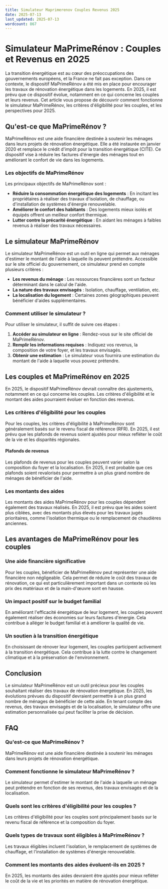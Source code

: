 ```yaml
---
title: Simulateur Maprimerenov Couples Revenus 2025
date: 2025-07-13
last_updated: 2025-07-13
wordcount: 867
---
```


# Simulateur MaPrimeRénov : Couples et Revenus en 2025

La transition énergétique est au cœur des préoccupations des gouvernements européens, et la France ne fait pas exception. Dans ce contexte, le dispositif MaPrimeRénov a été mis en place pour encourager les travaux de rénovation énergétique dans les logements. En 2025, il est prévu que ce dispositif évolue, notamment en ce qui concerne les couples et leurs revenus. Cet article vous propose de découvrir comment fonctionne le simulateur MaPrimeRénov, les critères d'éligibilité pour les couples, et les perspectives pour 2025.

## Qu'est-ce que MaPrimeRénov ?

MaPrimeRénov est une aide financière destinée à soutenir les ménages dans leurs projets de rénovation énergétique. Elle a été instaurée en janvier 2020 et remplace le crédit d'impôt pour la transition énergétique (CITE). Ce dispositif vise à réduire les factures d'énergie des ménages tout en améliorant le confort de vie dans les logements.

### Les objectifs de MaPrimeRénov

Les principaux objectifs de MaPrimeRénov sont :

- **Réduire la consommation énergétique des logements** : En incitant les propriétaires à réaliser des travaux d'isolation, de chauffage, ou d'installation de systèmes d'énergie renouvelable.
- **Améliorer le confort des habitants** : Des logements mieux isolés et équipés offrent un meilleur confort thermique.
- **Lutter contre la précarité énergétique** : En aidant les ménages à faibles revenus à réaliser des travaux nécessaires.

## Le simulateur MaPrimeRénov

Le simulateur MaPrimeRénov est un outil en ligne qui permet aux ménages d'estimer le montant de l'aide à laquelle ils peuvent prétendre. Accessible sur le site officiel du gouvernement, ce simulateur prend en compte plusieurs critères :

- **Les revenus du ménage** : Les ressources financières sont un facteur déterminant dans le calcul de l'aide.
- **La nature des travaux envisagés** : Isolation, chauffage, ventilation, etc.
- **La localisation du logement** : Certaines zones géographiques peuvent bénéficier d'aides supplémentaires.

### Comment utiliser le simulateur ?

Pour utiliser le simulateur, il suffit de suivre ces étapes :

1. **Accéder au simulateur en ligne** : Rendez-vous sur le site officiel de MaPrimeRénov.
2. **Remplir les informations requises** : Indiquez vos revenus, la composition de votre foyer, et les travaux envisagés.
3. **Obtenir une estimation** : Le simulateur vous fournira une estimation du montant de l'aide à laquelle vous pouvez prétendre.

## Les couples et MaPrimeRénov en 2025

En 2025, le dispositif MaPrimeRénov devrait connaître des ajustements, notamment en ce qui concerne les couples. Les critères d'éligibilité et le montant des aides pourraient évoluer en fonction des revenus.

### Les critères d'éligibilité pour les couples

Pour les couples, les critères d'éligibilité à MaPrimeRénov sont généralement basés sur le revenu fiscal de référence (RFR). En 2025, il est prévu que les plafonds de revenus soient ajustés pour mieux refléter le coût de la vie et les disparités régionales.

#### Plafonds de revenus

Les plafonds de revenus pour les couples peuvent varier selon la composition du foyer et la localisation. En 2025, il est probable que ces plafonds soient revalorisés pour permettre à un plus grand nombre de ménages de bénéficier de l'aide.

### Les montants des aides

Les montants des aides MaPrimeRénov pour les couples dépendent également des travaux réalisés. En 2025, il est prévu que les aides soient plus ciblées, avec des montants plus élevés pour les travaux jugés prioritaires, comme l'isolation thermique ou le remplacement de chaudières anciennes.

## Les avantages de MaPrimeRénov pour les couples

### Une aide financière significative

Pour les couples, bénéficier de MaPrimeRénov peut représenter une aide financière non négligeable. Cela permet de réduire le coût des travaux de rénovation, ce qui est particulièrement important dans un contexte où les prix des matériaux et de la main-d'œuvre sont en hausse.

### Un impact positif sur le budget familial

En améliorant l'efficacité énergétique de leur logement, les couples peuvent également réaliser des économies sur leurs factures d'énergie. Cela contribue à alléger le budget familial et à améliorer la qualité de vie.

### Un soutien à la transition énergétique

En choisissant de rénover leur logement, les couples participent activement à la transition énergétique. Cela contribue à la lutte contre le changement climatique et à la préservation de l'environnement.

## Conclusion

Le simulateur MaPrimeRénov est un outil précieux pour les couples souhaitant réaliser des travaux de rénovation énergétique. En 2025, les évolutions prévues du dispositif devraient permettre à un plus grand nombre de ménages de bénéficier de cette aide. En tenant compte des revenus, des travaux envisagés et de la localisation, le simulateur offre une estimation personnalisée qui peut faciliter la prise de décision.

## FAQ

### Qu'est-ce que MaPrimeRénov ?

MaPrimeRénov est une aide financière destinée à soutenir les ménages dans leurs projets de rénovation énergétique.

### Comment fonctionne le simulateur MaPrimeRénov ?

Le simulateur permet d'estimer le montant de l'aide à laquelle un ménage peut prétendre en fonction de ses revenus, des travaux envisagés et de la localisation.

### Quels sont les critères d'éligibilité pour les couples ?

Les critères d'éligibilité pour les couples sont principalement basés sur le revenu fiscal de référence et la composition du foyer.

### Quels types de travaux sont éligibles à MaPrimeRénov ?

Les travaux éligibles incluent l'isolation, le remplacement de systèmes de chauffage, et l'installation de systèmes d'énergie renouvelable.

### Comment les montants des aides évoluent-ils en 2025 ?

En 2025, les montants des aides devraient être ajustés pour mieux refléter le coût de la vie et les priorités en matière de rénovation énergétique.